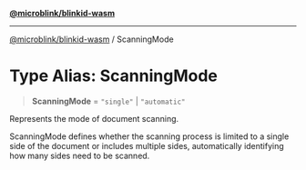 [**@microblink/blinkid-wasm**](../README.md)

***

[@microblink/blinkid-wasm](../README.md) / ScanningMode

# Type Alias: ScanningMode

> **ScanningMode** = `"single"` \| `"automatic"`

Represents the mode of document scanning.

ScanningMode defines whether the scanning process is limited to a single side
of the document or includes multiple sides, automatically identifying how
many sides need to be scanned.

